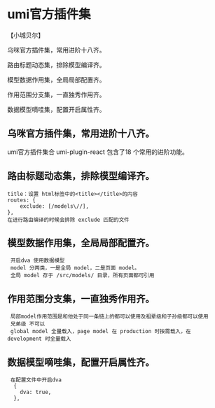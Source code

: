 # umi官方插件集

【小城贝尔】

乌咪官方插件集，常用进阶十八齐。

路由标题动态集，排除模型编译齐。

模型数据作用集，全局局部配置齐。

作用范围分支集，一直独秀作用齐。

数据模型嘀哇集，配置开启属性齐。

## 乌咪官方插件集，常用进阶十八齐。
   umi官方插件集合 umi-plugin-react  包含了18 个常用的进阶功能。
## 路由标题动态集，排除模型编译齐。
    title：设置 html标签中的<title></title>的内容
    routes: {
        exclude: [/models\//],
    },
    在进行路由编译的时候会排除 exclude 匹配的文件
## 模型数据作用集，全局局部配置齐。
     开启dva 使用数据模型
     model 分两类，一是全局 model，二是页面 model。
     全局 model 存于 /src/models/ 目录，所有页面都可引用
## 作用范围分支集，一直独秀作用齐。
     局部model作用范围是和他处于同一条链上的都可以使用及祖辈级和子孙级都可以使用
     兄弟级 不可以 
     global model 全量载入，page model 在 production 时按需载入，在 development 时全量载入
## 数据模型嘀哇集，配置开启属性齐。
     在配置文件中开启dva
      {
        dva: true,
      },
    